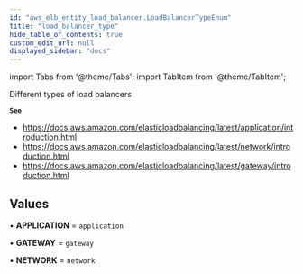 ```yaml
---
id: "aws_elb_entity_load_balancer.LoadBalancerTypeEnum"
title: "load_balancer_type"
hide_table_of_contents: true
custom_edit_url: null
displayed_sidebar: "docs"
---
```


import Tabs from '@theme/Tabs';
import TabItem from '@theme/TabItem';

Different types of load balancers

**`See`**

 - https://docs.aws.amazon.com/elasticloadbalancing/latest/application/introduction.html
 - https://docs.aws.amazon.com/elasticloadbalancing/latest/network/introduction.html
 - https://docs.aws.amazon.com/elasticloadbalancing/latest/gateway/introduction.html

## Values

• **APPLICATION** = `application`

• **GATEWAY** = `gateway`

• **NETWORK** = `network`
